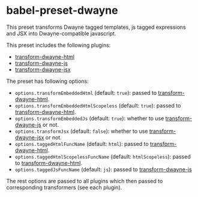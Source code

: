# babel-preset-dwayne

This preset transforms Dwayne tagged templates, js tagged expressions
and JSX into Dwayne-compatible javascript.

This preset includes the following plugins:

* [transform-dwayne-html](https://github.com/dwaynejs/babel-plugin-transform-dwayne-html)
* [transform-dwayne-js](https://github.com/dwaynejs/babel-plugin-transform-dwayne-js)
* [transform-dwayne-jsx](https://github.com/dwaynejs/babel-plugin-transform-dwayne-jsx)

The preset has following options:

* `options.transformEmbeddedHtml` (default: `true`): passed to
[transform-dwayne-html](https://github.com/dwaynejs/babel-plugin-transform-dwayne-html).
* `options.transformEmbeddedHtmlScopeless` (default: `true`): passed to
[transform-dwayne-html](https://github.com/dwaynejs/babel-plugin-transform-dwayne-html).
* `options.transformEmbeddedJs` (default: `true`): whether to use
[transform-dwayne-js](https://github.com/dwaynejs/babel-plugin-transform-dwayne-js)
or not.
* `options.transformJsx` (default: `false`): whether to use
[transform-dwayne-jsx](https://github.com/dwaynejs/babel-plugin-transform-dwayne-jsx)
or not.
* `options.taggedHtmlFuncName` (default: `html`): passed to
[transform-dwayne-html](https://github.com/dwaynejs/babel-plugin-transform-dwayne-html).
* `options.taggedHtmlScopelessFuncName` (default: `htmlScopeless`): passed to
[transform-dwayne-html](https://github.com/dwaynejs/babel-plugin-transform-dwayne-html).
* `options.taggedJsFuncName` (default: `js`): passed to
[transform-dwayne-js](https://github.com/dwaynejs/babel-plugin-transform-dwayne-js)

The rest options are passed to all plugins which then passed to
corresponding transformers (see each plugin).
